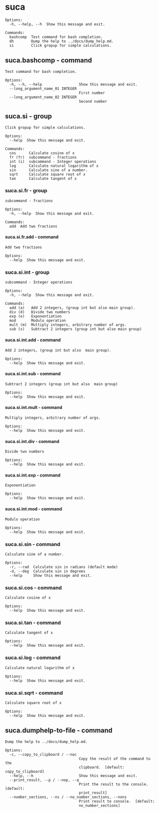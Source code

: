 #  suca 

```
Options:
  -h, --help, --h  Show this message and exit.

Commands:
  bashcomp  Test command for bash completion.
  dh        Dump the help to ../docs/dump_help.md.
  si        Click gropup for simple calculations.
```

##  suca.bashcomp - command

```
Test command for bash completion.

Options:
  -h, --h, --help                 Show this message and exit.
  --long_argument_name_01 INTEGER
                                  First number
  --long_argument_name_02 INTEGER
                                  Second number
```

##  suca.si - group

```
Click gropup for simple calculations.

Options:
  --help  Show this message and exit.

Commands:
  cos      Calculate cosine of x
  fr (fr)  subcommand - fractions
  int (i)  subcommand - Integer operations
  log      Calculate natural logarithm of x
  sin      Calculate sine of a number.
  sqrt     Calculate square root of x
  tan      Calculate tangent of x
```

###  suca.si.fr - group

```
subcommand - fractions

Options:
  -h, --help  Show this message and exit.

Commands:
  add  Add two fractions
```

####  suca.si.fr.add - command

```
Add two fractions

Options:
  --help  Show this message and exit.
```

###  suca.si.int - group

```
subcommand - Integer operations

Options:
  -h, --help  Show this message and exit.

Commands:
  add (a)   Add 2 integers, (group int but also main group).
  div (d)   Divide two numbers
  exp (e)   Exponentiation
  mod       Modulo operation
  mult (m)  Multiply integers, arbitrary number of args.
  sub (s)   Subtract 2 integers (group int but also main group)
```

####  suca.si.int.add - command

```
Add 2 integers, (group int but also  main group).

Options:
  --help  Show this message and exit.
```

####  suca.si.int.sub - command

```
Subtract 2 integers (group int but also  main group)

Options:
  --help  Show this message and exit.
```

####  suca.si.int.mult - command

```
Multiply integers, arbitrary number of args.

Options:
  --help  Show this message and exit.
```

####  suca.si.int.div - command

```
Divide two numbers

Options:
  --help  Show this message and exit.
```

####  suca.si.int.exp - command

```
Exponentiation

Options:
  --help  Show this message and exit.
```

####  suca.si.int.mod - command

```
Modulo operation

Options:
  --help  Show this message and exit.
```

###  suca.si.sin - command

```
Calculate sine of a number.

Options:
  -r, --rad  Calculate sin in radians (default mode)
  -d, --deg  Calculate sin in degrees
  --help     Show this message and exit.
```

###  suca.si.cos - command

```
Calculate cosine of x

Options:
  --help  Show this message and exit.
```

###  suca.si.tan - command

```
Calculate tangent of x

Options:
  --help  Show this message and exit.
```

###  suca.si.log - command

```
Calculate natural logarithm of x

Options:
  --help  Show this message and exit.
```

###  suca.si.sqrt - command

```
Calculate square root of x

Options:
  --help  Show this message and exit.
```

##  suca.dumphelp-to-file - command

```
Dump the help to ../docs/dump_help.md.

Options:
  -c, --copy_to_clipboard / --noc
                                  Copy the result of the command to the
                                  clipboard.  [default: copy_to_clipboard]
  --help, --h                     Show this message and exit.
  --print_result, --p / --nop, --q
                                  Print the result to the console.  [default:
                                  print_result]
  --number_sections, --ns / --no_number_sections, --nons
                                  Print result to console.  [default:
                                  no_number_sections]
```
